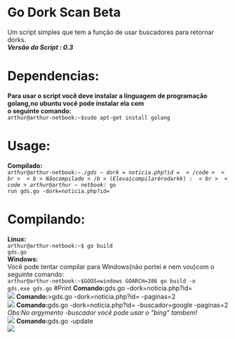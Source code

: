 # Go Dork Scan Beta
Um script simples que tem a função de usar buscadores para retornar dorks.
<br><b><i>Versão do Script : 0.3 <br></b></i>
# Dependencias:
<b>Para usar o script você deve instalar a linguagem de programação golang,no ubuntu vocẽ pode instalar ela com<br>
o seguinte comando:</b>
<br><code>arthur@arthur-netbook:~$sudo apt-get install golang</code>
# Usage:
<b>Compilado:</b>
<br><code>arthur@arthur-netbook:~$./gds -dork=noticia.php?id=</code>
<br><b>Não compilado</b>(Ele vai compilar é rodar kk):
<br><code>arthur@arthur-netbook:~$go run gds.go -dork=noticia.php?id=</code>
# Compilando:
<b>Linux:</b>
<br><code>arthur@arthur-netbook:~$ go build gds.go</code>
<br><b>Windows:</b>
<br>Você pode tentar compilar para Windows(não portei e nem vou)com o seguinte comando:
<br><code>arthur@arthur-netbook:~$GOOS=windows GOARCH=386 go build -o gds.exe gds.go</code>
#Print
<b>Comando:</b>gds.go -dork=noticia.php?id=
<br><img src="http://i.imgur.com/o53ameH.png?1"></img>
<b>Comando:</b>>gds.go -dork=noticia.php?id= -paginas=2
<br><img src="http://i.imgur.com/UlhMyxf.png?1"></img>
<b>Comando:</b>gds.go -dork=noticia.php?id= -buscador=google -paginas=2
<br><i>Obs:No argymento -buscador vocẽ pode usar o "bing" tambem!</i>
<br><img src="http://i.imgur.com/ER9uv0g.png?1" ></img>
<b>Comando:</b>gds.go -update
<br><img src="http://i.imgur.com/uJNHYBc.png?1"></img>
